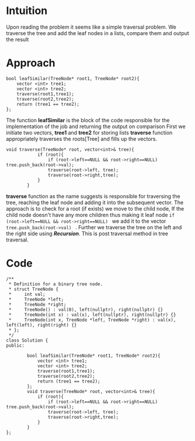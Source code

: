 # Intuition
Upon reading the problem it seems like a simple traversal problem. We traverse the tree and add the leaf nodes in a lists, compare them and output the result
# Approach
```
bool leafSimilar(TreeNode* root1, TreeNode* root2){
    vector <int> tree1;
    vector <int> tree2;
    traverse(root1,tree1);
    traverse(root2,tree2);
    return (tree1 == tree2);
};

```
The function <b>leafSimilar</b> is the block of the code responsible for the implementation of the job and returning the output on comparison
First we initiate two vectors, <b>tree1</b> and <b>tree2</b> for storing lists
<b>traverse</b> function appropriately traverses the roots[Tree] and fills up the vectors.
```
void traverse(TreeNode* root, vector<int>& tree){
            if (root){ 
                if (root->left==NULL && root->right==NULL) tree.push_back(root->val);
                traverse(root->left, tree);
                traverse(root->right,tree);
            }
        }
```
<b>traverse</b> function as the name suggests is responsible for traversing the tree, reaching the leaf node and adding it into the subsequent vector. The approach is to check for a root (if exists) we move to the child node, If the child node doesn't have any more children thus making it leaf node ```if (root->left==NULL && root->right==NULL) ``` we add it to the vector ```tree.push_back(root->val) ``` . Further we traverse the tree on the left and the right side using <b><i>Recursion</i></b>. This is post traversal method in tree traversal.

# Code
```
/**
 * Definition for a binary tree node.
 * struct TreeNode {
 *     int val;
 *     TreeNode *left;
 *     TreeNode *right;
 *     TreeNode() : val(0), left(nullptr), right(nullptr) {}
 *     TreeNode(int x) : val(x), left(nullptr), right(nullptr) {}
 *     TreeNode(int x, TreeNode *left, TreeNode *right) : val(x), left(left), right(right) {}
 * };
 */
class Solution {
public:

        bool leafSimilar(TreeNode* root1, TreeNode* root2){
            vector <int> tree1;
            vector <int> tree2;
            traverse(root1,tree1);
            traverse(root2,tree2);
            return (tree1 == tree2);
        };
        void traverse(TreeNode* root, vector<int>& tree){
            if (root){ 
                if (root->left==NULL && root->right==NULL) tree.push_back(root->val);
                traverse(root->left, tree);
                traverse(root->right,tree);
            }
        }
};
```
